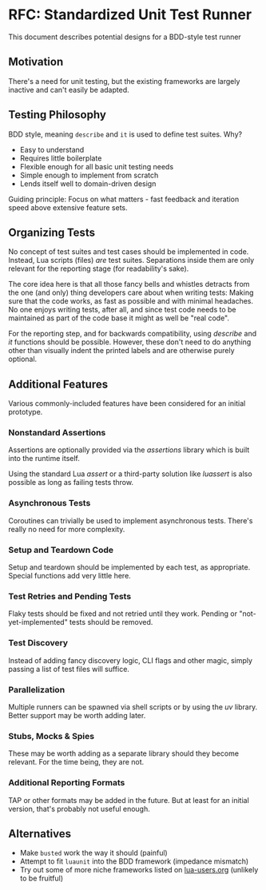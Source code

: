 # RFC: Standardized Unit Test Runner

This document describes potential designs for a BDD-style test runner

## Motivation

There's a need for unit testing, but the existing frameworks are largely inactive and can't easily be adapted.

## Testing Philosophy

BDD style, meaning ``describe`` and ``it`` is used to define test suites. Why?

* Easy to understand
* Requires little boilerplate
* Flexible enough for all basic unit testing needs
* Simple enough to implement from scratch
* Lends itself well to domain-driven design

Guiding principle: Focus on what matters - fast feedback and iteration speed above extensive feature sets.

## Organizing Tests

No concept of test suites and test cases should be implemented in code. Instead, Lua scripts (files) *are* test suites. Separations inside them are only relevant for the reporting stage (for readability's sake).

The core idea here is that all those fancy bells and whistles detracts from the one (and only) thing developers care about when writing tests: Making sure that the code works, as fast as possible and with minimal headaches. No one enjoys writing tests, after all, and since test code needs to be maintained as part of the code base it might as well be "real code".

For the reporting step, and for backwards compatibility, using *describe* and *it* functions should be possible. However, these don't need to do anything other than visually indent the printed labels and are otherwise purely optional.

## Additional Features

Various commonly-included features have been considered for an initial prototype.

### Nonstandard Assertions

Assertions are optionally provided via the *assertions* library which is built into the runtime itself.

Using the standard Lua *assert* or a third-party solution like *luassert* is also possible as long as failing tests throw.

### Asynchronous Tests

Coroutines can trivially be used to implement asynchronous tests. There's really no need for more complexity.

### Setup and Teardown Code

Setup and teardown should be implemented by each test, as appropriate. Special functions add very little here.

### Test Retries and Pending Tests

Flaky tests should be fixed and not retried until they work. Pending or "not-yet-implemented" tests should be removed.

### Test Discovery

Instead of adding fancy discovery logic, CLI flags and other magic, simply passing a list of test files will suffice.

### Parallelization

Multiple runners can be spawned via shell scripts or by using the *uv* library. Better support may be worth adding later.

### Stubs, Mocks & Spies

These may be worth adding as a separate library should they become relevant. For the time being, they are not.

### Additional Reporting Formats

TAP or other formats may be added in the future. But at least for an initial version, that's probably not useful enough.

## Alternatives

* Make ``busted`` work the way it should (painful)
* Attempt to fit ``luaunit`` into the BDD framework (impedance mismatch)
* Try out some of more niche frameworks listed on [lua-users.org](http://lua-users.org/wiki/UnitTesting) (unlikely to be fruitful)
